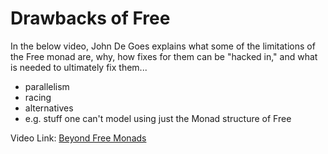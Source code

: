 # Drawbacks of Free

In the below video, John De Goes explains what some of the limitations of the Free monad are, why, how fixes for them can be "hacked in," and what is needed to ultimately fix them...
- parallelism
- racing
- alternatives
- e.g. stuff one can't model using just the Monad structure of Free

Video Link: [Beyond Free Monads](https://www.youtube.com/watch?v=A-lmrvsUi2Y)
